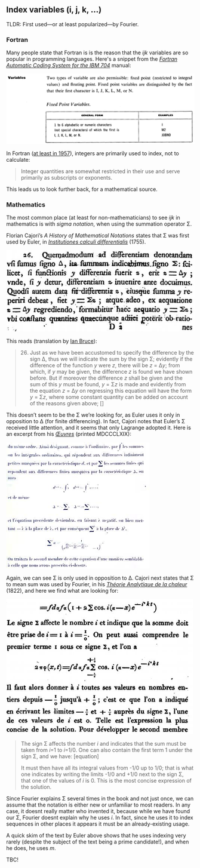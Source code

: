 ## Index variables (i, j, k, …)

TLDR: First used—or at least popularized—by Fourier.

### Fortran

Many people state that Fortran is is the reason that the *ijk* variables are so popular in programming languages. Here's a snippet from the *[Fortran Automatic Coding System for the IBM 704](http://www.fh-jena.de/~kleine/history/languages/FortranAutomaticCodingSystemForTheIBM704.pdf)* manual:

![](../images/ijk-fortran.png)

In Fortran ([at least in 1957](https://web.archive.org/web/20150812002400/http://archive.computerhistory.org/resources/text/Fortran/102663113.05.01.acc.pdf)), integers are primarily used to index, not to calculate:

> Integer quantities are somewhat restricted in their use and serve primarily as subscripts or exponents.

This leads us to look further back, for a mathematical source.

### Mathematics

The most common place (at least for non-mathematicians) to see *ijk* in mathematics is with *sigma notation*, when using the summation operator Σ.

Florian Cajori’s *A History of Mathematical Notations* states that Σ was first used by Euler, in *[Institutiones calculi differentialis](http://books.google.co.nz/books?id=sYE_AAAAcAAJ)* (1755).

![](../images/ijk-euler.jpg)

This reads (translation by [Ian Bruce](http://www.17centurymaths.com/)):

> 26. Just as we have been accustomed to specify the difference by the sign Δ, thus we will indicate the sum by the sign Σ; evidently if the difference of the function <i>y</i> were <i>z</i>, there will be <i>z</i> = Δ<i>y</i>; from which, if <i>y</i> may be given, the difference <i>z</i> is found we have shown before. But if moreover the difference <i>z</i> shall be given and the sum of this <i>y</i> must be found, <i>y</i> = Σ<i>z</i> is made and evidently from the equation <i>z</i> = Δ<i>y</i> on regressing this equation will have the form <i>y</i> = Σ<i>z</i>, where some constant quantity can be added on account of the reasons given above; []

This doesn’t seem to be the Σ we’re looking for, as Euler uses it only in opposition to Δ (for finite differencing). In fact, Cajori notes that Euler’s Σ received little attention, and it seems that only Lagrange adopted it. Here is an excerpt from his *[Œuvres](http://www.archive.org/details/oeuvrespublies03lagruoft)* (printed MDCCCLXIX):

![](../images/ijk-lagrange.jpg)

Again, we can see Σ is only used in opposition to Δ. Cajori next states that Σ to mean sum was used by Fourier, in his *[Théorie Analytique de la chaleur](http://www.archive.org/details/thorieanalytiq00four)* (1822), and here we find what are looking for:

![](../images/ijk-fourier.jpg)

> The sign Σ affects the number <i>i</i> and indicates that the sum must be taken from <i>i</i>=1 to <i>i</i>=1/0. One can also contain the first term 1 under the sign Σ, and we have: [equation]
> 
> It must then have all its integral values from -1/0 up to 1/0; that is what one indicates by writing the limits -1/0 and +1/0 next to the sign Σ, that one of the values of <i>i</i> is 0. This is the most concise expression of the solution.

Since Fourier explains Σ several times in the book and not just once, we can assume that the notation is either new or unfamiliar to most readers. In any case, it doesnt really matter who invented it, because while we have found our Σ, Fourier doesnt explain why he uses *i*. In fact, since he uses it to index sequences in other places it appears it must be an already-existing usage.

A quick skim of the text by Euler above shows that he uses indexing very rarely (despite the subject of the text being a prime candidate!), and when he does, he uses *m*.

TBC!
